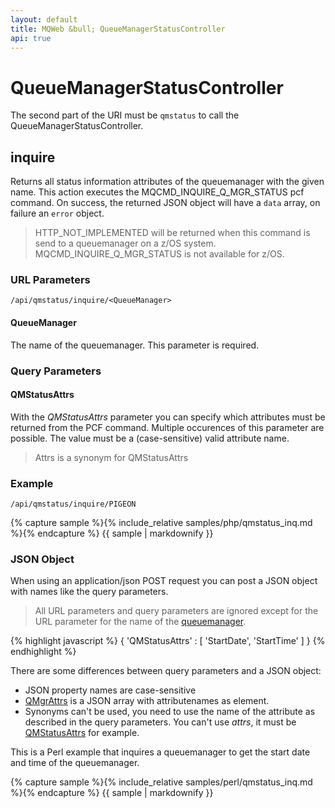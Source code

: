 ```yaml
---
layout: default
title: MQWeb &bull; QueueManagerStatusController
api: true
---
```

QueueManagerStatusController
============================

The second part of the URI must be `qmstatus` to call the
QueueManagerStatusController.

## <a name="inquire"></a>inquire
Returns all status information attributes of the queuemanager with the given
name. This action executes the MQCMD_INQUIRE_Q_MGR_STATUS pcf command. On 
success, the returned JSON object will have a `data` array, on failure an
`error` object.

> HTTP_NOT_IMPLEMENTED will be returned when this command is send to a
> queuemanager on a z/OS system. MQCMD_INQUIRE_Q_MGR_STATUS is not available for
> z/OS.

### <a name="inquireURL"></a>URL Parameters
`/api/qmstatus/inquire/<QueueManager>`  

#### <a name="inquireURLQueueManager"></a>QueueManager
The name of the queuemanager. This parameter is required.

### <a name="inquireQuery"></a>Query Parameters

#### <a name="inquireQueryQMStatusAttrs"></a>QMStatusAttrs
With the *QMStatusAttrs* parameter you can specify which attributes must
be returned from the PCF command. Multiple occurences of this parameter are
possible. The value must be a (case-sensitive) valid attribute name.

> Attrs is a synonym for QMStatusAttrs

### Example
`/api/qmstatus/inquire/PIGEON`

{% capture sample %}{% include_relative samples/php/qmstatus_inq.md %}{% endcapture %}
{{ sample | markdownify }}

### <a name="inquireJSON"></a>JSON Object
When using an application/json POST request you can post a JSON object with
names like the query parameters.

> All URL parameters and query parameters are ignored except for the URL
> parameter for the name of the [queuemanager](#inquireUrlQueueManager).

{% highlight javascript %}
{
  'QMStatusAttrs' : [
    'StartDate',
    'StartTime'
  ]
}
{% endhighlight %}

There are some differences between query parameters and a JSON object:

+ JSON property names are case-sensitive
+ [QMgrAttrs](#inquireQueryQMStatusAttrs) is a JSON array with attributenames as
  element.
+ Synonyms can't be used, you need to use the name of the attribute
  as described in the query parameters. You can't use *attrs*, it must be
  [QMStatusAttrs](#inquireQueryQMStatusAttrs) for example.

This is a Perl example that inquires a queuemanager to get the start date and
time of the queuemanager.

{% capture sample %}{% include_relative samples/perl/qmstatus_inq.md %}{% endcapture %}
{{ sample | markdownify }}
